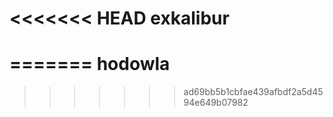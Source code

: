 <<<<<<< HEAD
exkalibur
=========
=======
hodowla
=======
>>>>>>> ad69bb5b1cbfae439afbdf2a5d4594e649b07982
